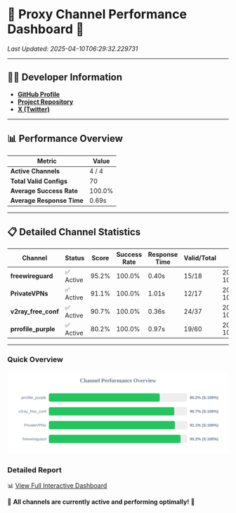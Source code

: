 # 🌟 Proxy Channel Performance Dashboard 🌟

_Last Updated: 2025-04-10T06:29:32.229731_

---

## 👩‍💻 Developer Information

- **[GitHub Profile](https://github.com/4n0nymou3)**  
- **[Project Repository](https://github.com/4n0nymou3/multi-proxy-config-fetcher)**  
- **[X (Twitter)](https://x.com/4n0nymou3)**  

---

## 📊 Performance Overview

| Metric                | Value       |
|-----------------------|-------------|
| **Active Channels**   | 4 / 4       |
| **Total Valid Configs** | 70          |
| **Average Success Rate** | 100.0%      |
| **Average Response Time** | 0.69s       |

---

## 📋 Detailed Channel Statistics

| Channel          | Status     | Score  | Success Rate | Response Time | Valid/Total | Last Success               |
|------------------|------------|--------|--------------|---------------|-------------|----------------------------|
| **freewireguard**  | ✅ Active  | 95.2%  | 100.0% | 0.40s         | 15/18       | 2025-04-10T06:29:32.228010 |
| **PrivateVPNs**  | ✅ Active  | 91.1%  | 100.0% | 1.01s         | 12/17       | 2025-04-10T06:29:31.799865 |
| **v2ray_free_conf**  | ✅ Active  | 90.7%  | 100.0% | 0.36s         | 24/37       | 2025-04-10T06:29:30.761310 |
| **prrofile_purple**  | ✅ Active  | 80.2%  | 100.0% | 0.97s         | 19/60       | 2025-04-10T06:29:30.368142 |

---

### Quick Overview
<div align="center">
  <a href="https://raw.githubusercontent.com/nullluser/NullRepo/refs/heads/main/assets/channel_stats_chart.svg">
    <img src="https://raw.githubusercontent.com/nullluser/NullRepo/refs/heads/main/assets/channel_stats_chart.svg" alt="Source Performance Statistics" width="800">
  </a>
</div>

### Detailed Report
📊 [View Full Interactive Dashboard](https://htmlpreview.github.io/?https://github.com/nullluser/NullRepo/blob/main/assets/performance_report.html)

🎉 **All channels are currently active and performing optimally!** 🎉
